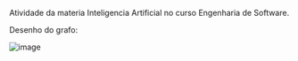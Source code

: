 Atividade da materia Inteligencia Artificial no curso Engenharia de Software.

Desenho do grafo:

![image](https://github.com/user-attachments/assets/3ea26930-8b46-4910-ae09-513f2d1f860a)
